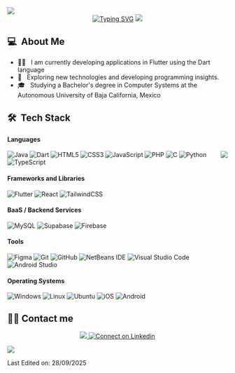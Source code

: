 <div >
  <a href="#"><img src="https://user-images.githubusercontent.com/73097560/115834477-dbab4500-a447-11eb-908a-139a6edaec5c.gif"></a>
  
  <div align=center>
    <a href="https://git.io/typing-svg"><img src="https://readme-typing-svg.herokuapp.com?font=Pixelify+Sans&size=30&letterSpacing=2px&duration=3000&pause=1000&color=00DC38&center=true&vCenter=true&width=800&lines=Hi+there+I'm+Julio+Ayala;Bachelor%E2%80%99s++Student+in+Computer+Systems;Freelancer;Problem+Solver" alt="Typing SVG" /></a>
  <a href="#"><img src="https://media1.giphy.com/media/v1.Y2lkPTc5MGI3NjExaXhkYm85N3R4dGRnaDRnYmpybDZkamE4aWxtczMxMjl1Z212Yjd2YSZlcD12MV9pbnRlcm5hbF9naWZfYnlfaWQmY3Q9Zw/8dPbkqUb2p5XTvIXLx/giphy.gif"></a>
  </div>

  ## 💻 &nbsp;About Me 
  - 👨‍💻 &nbsp; I am currently developing applications in Flutter using the Dart language
  - 🤔 &nbsp; Exploring new technologies and developing programming insights.
  - 🎓 &nbsp; Studying a Bachelor's degree in Computer Systems at the Autonomous University of Baja California, Mexico
  
  ## 🛠 &nbsp;Tech Stack
  
  #### Languages

  <img align="right" src="https://github-readme-stats.vercel.app/api/top-langs/?username=AyalaRazo&layout=compact&hide_border=true&theme=gotham&langs_count=6&v=2">

  ![Java](https://img.shields.io/badge/java-CF8429.svg?style=for-the-badge&logo=openjdk&logoColor=black)
  ![Dart](https://img.shields.io/badge/Dart-%230175C2.svg?style=for-the-badge&logo=dart&logoColor=black)
  ![HTML5](https://img.shields.io/badge/html5-%23E34F26.svg?style=for-the-badge&logo=html5&logoColor=black)
  ![CSS3](https://img.shields.io/badge/css3-%231572B6.svg?style=for-the-badge&logo=css3&logoColor=black)
  ![JavaScript](https://img.shields.io/badge/JavaScript-C0AB31.svg?style=for-the-badge&logo=javascript&logoColor=black)
  ![PHP](https://img.shields.io/badge/PHP-%23777BB4.svg?style=for-the-badge&logo=php&logoColor=black)
  ![C](https://img.shields.io/badge/c-%2300599C.svg?style=for-the-badge&logo=c&logoColor=black)
  ![Python](https://img.shields.io/badge/Python-898A2B.svg?style=for-the-badge&logo=python&logoColor=black)
  ![TypeScript](https://img.shields.io/badge/typescript-%23007ACC.svg?style=for-the-badge&logo=typescript&logoColor=black)
  
  #### Frameworks and Libraries
  
  ![Flutter](https://img.shields.io/badge/flutter-%2302569B.svg?style=for-the-badge&logo=flutter&logoColor=black)
  ![React](https://img.shields.io/badge/react-%2320232a.svg?style=for-the-badge&logo=react&logoColor=%2361DAFB)
  ![TailwindCSS](https://img.shields.io/badge/tailwindcss-%2338B2AC.svg?style=for-the-badge&logo=tailwind-css&logoColor=black)
  
  #### BaaS / Backend Services
  
  ![MySQL](https://img.shields.io/badge/mysql-4479A1.svg?style=for-the-badge&logo=mysql&logoColor=black)
  ![Supabase](https://img.shields.io/badge/Supabase-3ECF8E?style=for-the-badge&logo=supabase&logoColor=black)
  ![Firebase](https://img.shields.io/badge/firebase-FE9900?style=for-the-badge&logo=firebase&logoColor=black)
  
  #### Tools
  
  ![Figma](https://img.shields.io/badge/Figma-AD31C0.svg?style=for-the-badge&logo=figma&logoColor=black)
  ![Git](https://img.shields.io/badge/git-%23F05033.svg?style=for-the-badge&logo=git&logoColor=black)
  ![GitHub](https://img.shields.io/badge/github-%23121011.svg?style=for-the-badge&logo=github&logoColor=white)
  ![NetBeans IDE](https://img.shields.io/badge/NetBeansIDE-1B6AC6.svg?style=for-the-badge&logo=apache-netbeans-ide&logoColor=black)
  ![Visual Studio Code](https://img.shields.io/badge/Visual%20Studio%20Code-0078d7.svg?style=for-the-badge&logo=visual-studio-code&logoColor=black)
  ![Android Studio](https://img.shields.io/badge/Android%20Studio-%23000000.svg?style=for-the-badge&logo=android-studio&logoColor=3DDC84)

  #### Operating Systems

  ![Windows](https://img.shields.io/badge/Windows-1B6AC6?style=for-the-badge&logo=windows&logoColor=black) 
  ![Linux](https://img.shields.io/badge/Linux-FCC624?style=for-the-badge&logo=linux&logoColor=black)
  ![Ubuntu](https://img.shields.io/badge/Ubuntu-E95420?style=for-the-badge&logo=ubuntu&logoColor=black)
  ![iOS](https://img.shields.io/badge/iOS-31BBC0?style=for-the-badge&logo=ios&logoColor=black)
  ![Android](https://img.shields.io/badge/Android-30732F?style=for-the-badge&logo=android&logoColor=green)

  ## 🙋‍♀️ Contact me
  <p align="center">
    <a href="mailto:ayalarazojulio13@gmail.com">
      <img src="https://skillicons.dev/icons?i=gmail"/>
    </a> 
  	<a href="https://www.linkedin.com/in/julio-ayala-razo-220a27350">
        <img src="https://skillicons.dev/icons?i=linkedin" alt="Connect on Linkedin">
    </a>
  </p>

  <a href="#"><img src="https://user-images.githubusercontent.com/73097560/115834477-dbab4500-a447-11eb-908a-139a6edaec5c.gif"></a>

  Last Edited on: 28/09/2025
</div>
